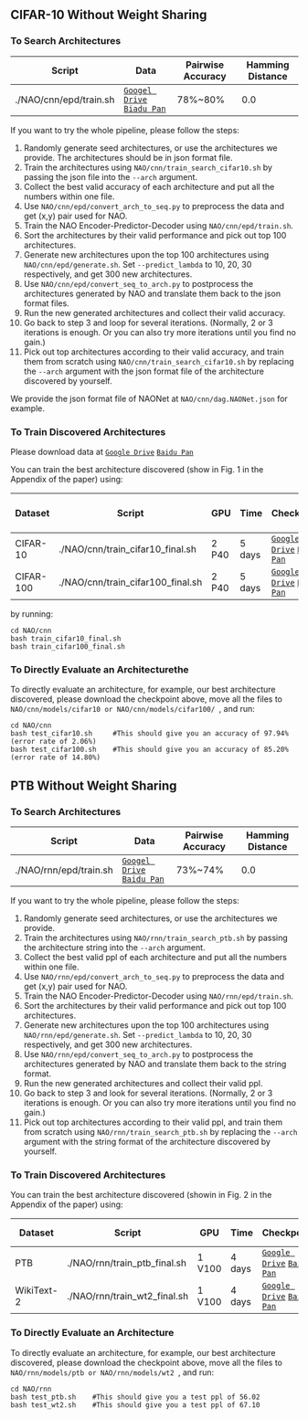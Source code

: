 ## CIFAR-10 Without Weight Sharing
### To Search Architectures
| Script | Data | Pairwise Accuracy | Hamming Distance |
| ------------- | ------------- | ------------- | ------------- |
| ./NAO/cnn/epd/train.sh | [`Googel Drive`](https://drive.google.com/open?id=1mjIR33wwV7R6_U1_WQ98uK7al-QlRHtv) [`Biadu Pan`](https://pan.baidu.com/s/1jnjkyLylX1LqiD9m98vRqw)| 78%~80% | 0.0 | 

If you want to try the whole pipeline, please follow the steps:

1. Randomly generate seed architectures, or use the architectures we provide. The architectures should be in json format file.
2. Train the architectures using ```NAO/cnn/train_search_cifar10.sh``` by passing the json file into the ```--arch``` argument.
3. Collect the best valid accuracy of each architecture and put all the numbers within one file.
4. Use ```NAO/cnn/epd/convert_arch_to_seq.py``` to preprocess the data and get (x,y) pair used for NAO.
5. Train the NAO Encoder-Predictor-Decoder using ```NAO/cnn/epd/train.sh```.
6. Sort the architectures by their valid performance and pick out top 100 architectures.
7. Generate new architectures upon the top 100 architectures using ```NAO/cnn/epd/generate.sh```. Set ```--predict_lambda``` to 10, 20, 30 respectively, and get 300 new architectures.
8. Use ```NAO/cnn/epd/convert_seq_to_arch.py``` to postprocess the architectures generated by NAO and translate them back to the json format files.
9. Run the new generated architectures and collect their valid accuracy.
10. Go back to step 3 and loop for several iterations. (Normally, 2 or 3 iterations is enough. Or you can also try more iterations until you find no gain.)
11. Pick out top architectures according to their valid accuracy, and train them from scratch using ```NAO/cnn/train_search_cifar10.sh``` by replacing the ```--arch``` argument with the json format file of the architecture discovered by yourself.

We provide the json format file of NAONet at ```NAO/cnn/dag.NAONet.json``` for example.

### To Train Discovered Architectures
Please download data at [`Google Drive`](https://drive.google.com/open?id=1XcC_cycn1Dog4s_Bki8TV9XZYc1Ast3u) [`Baidu Pan`](https://pan.baidu.com/s/1VS2_K3nAzWZh-JIwVmNyCg)

You can train the best architecture discovered (show in Fig. 1 in the Appendix of the paper) using:

| Dataset | Script | GPU | Time | Checkpoint| Error Rate (Test)|
| ------------- | ------------- | ------------- | ------------- | ------------- | ------------- |
|CIFAR-10| ./NAO/cnn/train_cifar10_final.sh | 2 P40 | 5 days | [`Google Drive`](https://drive.google.com/open?id=1TPgAZB7ZXAxaYmTj8efriJ6IbmSgMJKX) [`Baidu Pan`](https://pan.baidu.com/s/1r8nQIRE7F4jBTEKKqyaZuA)| 2.10% |
|CIFAR-100| ./NAO/cnn/train_cifar100_final.sh | 2 P40 | 5 days | [`Google Drive`](https://drive.google.com/open?id=15eDukFiGoGmqLbZAES826eFem99V_2bI) [`Baidu Pan`](https://pan.baidu.com/s/1r8nQIRE7F4jBTEKKqyaZuA)| 14.80% |

by running:
```
cd NAO/cnn
bash train_cifar10_final.sh
bash train_cifar100_final.sh
```

### To Directly Evaluate an Architecturethe 
To directly evaluate an architecture, for example, our best architecture discovered, please download the checkpoint above, move all the files to ```NAO/cnn/models/cifar10 or NAO/cnn/models/cifar100/ ```, and run:
```
cd NAO/cnn
bash test_cifar10.sh     #This should give you an accuracy of 97.94% (error rate of 2.06%)
bash test_cifar100.sh    #This should give you an accuracy of 85.20% (error rate of 14.80%)
```


## PTB Without Weight Sharing
### To Search Architectures

| Script | Data | Pairwise Accuracy | Hamming Distance |
| ------------- | ------------- | ------------- | ------------- |
| ./NAO/rnn/epd/train.sh | [`Googel Drive`](https://drive.google.com/open?id=1iRCyladgdE-TCD2Cj05ucAr7tzrUVZkq) [`Baidu Pan`](https://pan.baidu.com/s/17UC2CGao352e1axZtdwcSA)| 73%~74% | 0.0 | 

If you want to try the whole pipeline, please follow the steps:

1. Randomly generate seed architectures, or use the architectures we provide.
2. Train the architectures using ```NAO/rnn/train_search_ptb.sh``` by passing the architecture string into the ```--arch``` argument.
3. Collect the best valid ppl of each architecture and put all the numbers within one file.
4. Use ```NAO/rnn/epd/convert_arch_to_seq.py``` to preprocess the data and get (x,y) pair used for NAO.
5. Train the NAO Encoder-Predictor-Decoder using ```NAO/rnn/epd/train.sh```.
6. Sort the architectures by their valid performance and pick out top 100 architectures.
7. Generate new architectures upon the top 100 architectures using ```NAO/rnn/epd/generate.sh```. Set ```--predict_lambda``` to 10, 20, 30 respectively, and get 300 new architectures.
8. Use ```NAO/rnn/epd/convert_seq_to_arch.py``` to postprocess the architectures generated by NAO and translate them back to the string format.
9. Run the new generated architectures and collect their valid ppl.
10. Go back to step 3 and look for several iterations. (Normally, 2 or 3 iterations is enough. Or you can also try more iterations until you find no gain.)
11. Pick out top architectures according to their valid ppl, and train them from scratch using ```NAO/rnn/train_search_ptb.sh``` by replacing the ```--arch``` argument with the string format of the architecture discovered by yourself.

### To Train Discovered Architectures
You can train the best architecture discovered (showin in Fig. 2 in the Appendix of the paper) using:

| Dataset | Script | GPU | Time | Checkpoint| PPL (Test)|
| ------------- | ------------- | ------------- | ------------- | ------------- |------------- |
|PTB| ./NAO/rnn/train_ptb_final.sh | 1 V100 | 4 days | [`Google Drive`](https://drive.google.com/open?id=1o8Nq890szQwlMZDHwzcGhZ3BsnH_sGvT) [`Baidu Pan`](https://pan.baidu.com/s/1jnjkyLylX1LqiD9m98vRqw)| 56.02 |
|WikiText-2| ./NAO/rnn/train_wt2_final.sh | 1 V100 | 4 days | [`Google Drive`](https://drive.google.com/open?id=1N0BbsJPJo02pE2ILfAi_RtLPOJJwBxfu) [`Baidu Pan`](https://pan.baidu.com/s/1jnjkyLylX1LqiD9m98vRqw)| 67.10 |

### To Directly Evaluate an Architecture
To directly evaluate an architecture, for example, our best architecture discovered, please download the checkpoint above, move all the files to ```NAO/rnn/models/ptb or NAO/rnn/models/wt2 ```, and run:
```
cd NAO/rnn
bash test_ptb.sh    #This should give you a test ppl of 56.02
bash test_wt2.sh    #This should give you a test ppl of 67.10
```

